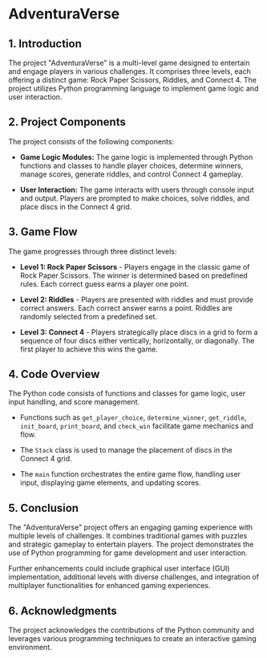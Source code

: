 # AdventuraVerse

## 1. Introduction

The project "AdventuraVerse" is a multi-level game designed to entertain and engage players in various challenges. It comprises three levels, each offering a distinct game: Rock Paper Scissors, Riddles, and Connect 4. The project utilizes Python programming language to implement game logic and user interaction.

## 2. Project Components

The project consists of the following components:

- **Game Logic Modules:** The game logic is implemented through Python functions and classes to handle player choices, determine winners, manage scores, generate riddles, and control Connect 4 gameplay.

- **User Interaction:** The game interacts with users through console input and output. Players are prompted to make choices, solve riddles, and place discs in the Connect 4 grid.

## 3. Game Flow

The game progresses through three distinct levels:

- **Level 1: Rock Paper Scissors** - Players engage in the classic game of Rock Paper Scissors. The winner is determined based on predefined rules. Each correct guess earns a player one point.

- **Level 2: Riddles** - Players are presented with riddles and must provide correct answers. Each correct answer earns a point. Riddles are randomly selected from a predefined set.

- **Level 3: Connect 4** - Players strategically place discs in a grid to form a sequence of four discs either vertically, horizontally, or diagonally. The first player to achieve this wins the game.

## 4. Code Overview

The Python code consists of functions and classes for game logic, user input handling, and score management.

- Functions such as `get_player_choice`, `determine_winner`, `get_riddle`, `init_board`, `print_board`, and `check_win` facilitate game mechanics and flow.

- The `Stack` class is used to manage the placement of discs in the Connect 4 grid.

- The `main` function orchestrates the entire game flow, handling user input, displaying game elements, and updating scores.

## 5. Conclusion

The "AdventuraVerse" project offers an engaging gaming experience with multiple levels of challenges. It combines traditional games with puzzles and strategic gameplay to entertain players. The project demonstrates the use of Python programming for game development and user interaction.

Further enhancements could include graphical user interface (GUI) implementation, additional levels with diverse challenges, and integration of multiplayer functionalities for enhanced gaming experiences.

## 6. Acknowledgments

The project acknowledges the contributions of the Python community and leverages various programming techniques to create an interactive gaming environment.
